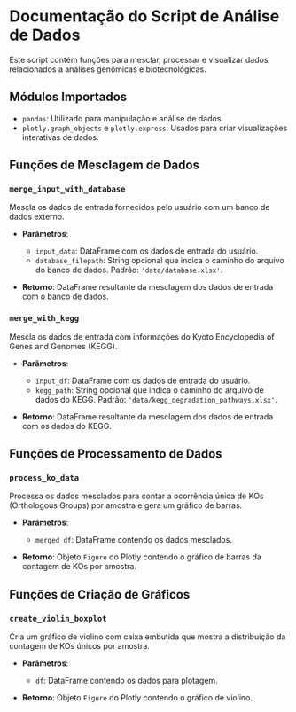 # Documentação do Script de Análise de Dados

Este script contém funções para mesclar, processar e visualizar dados relacionados a análises genômicas e biotecnológicas.

## Módulos Importados

- `pandas`: Utilizado para manipulação e análise de dados.
- `plotly.graph_objects` e `plotly.express`: Usados para criar visualizações interativas de dados.

## Funções de Mesclagem de Dados

### `merge_input_with_database`

Mescla os dados de entrada fornecidos pelo usuário com um banco de dados externo.

- **Parâmetros**:
  - `input_data`: DataFrame com os dados de entrada do usuário.
  - `database_filepath`: String opcional que indica o caminho do arquivo do banco de dados. Padrão: `'data/database.xlsx'`.

- **Retorno**: DataFrame resultante da mesclagem dos dados de entrada com o banco de dados.

### `merge_with_kegg`

Mescla os dados de entrada com informações do Kyoto Encyclopedia of Genes and Genomes (KEGG).

- **Parâmetros**:
  - `input_df`: DataFrame com os dados de entrada do usuário.
  - `kegg_path`: String opcional que indica o caminho do arquivo de dados do KEGG. Padrão: `'data/kegg_degradation_pathways.xlsx'`.

- **Retorno**: DataFrame resultante da mesclagem dos dados de entrada com os dados do KEGG.

## Funções de Processamento de Dados

### `process_ko_data`

Processa os dados mesclados para contar a ocorrência única de KOs (Orthologous Groups) por amostra e gera um gráfico de barras.

- **Parâmetros**:
  - `merged_df`: DataFrame contendo os dados mesclados.

- **Retorno**: Objeto `Figure` do Plotly contendo o gráfico de barras da contagem de KOs por amostra.

## Funções de Criação de Gráficos

### `create_violin_boxplot`

Cria um gráfico de violino com caixa embutida que mostra a distribuição da contagem de KOs únicos por amostra.

- **Parâmetros**:
  - `df`: DataFrame contendo os dados para plotagem.

- **Retorno**: Objeto `Figure` do Plotly contendo o gráfico de violino.

